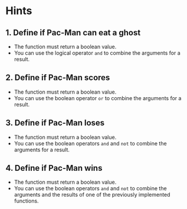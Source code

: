 # Hints

## 1. Define if Pac-Man can eat a ghost

* The function must return a boolean value.
* You can use the logical operator `and` to combine the arguments for a result.

## 2. Define if Pac-Man scores

* The function must return a boolean value.
* You can use the boolean operator `or` to combine the arguments for a result.

## 3. Define if Pac-Man loses

* The function must return a boolean value.
* You can use the boolean operators `and` and `not` to combine the arguments for a result.

## 4. Define if Pac-Man wins

* The function must return a boolean value.
* You can use the boolean operators `and` and `not` to combine the arguments and the results of one of the previously implemented functions.